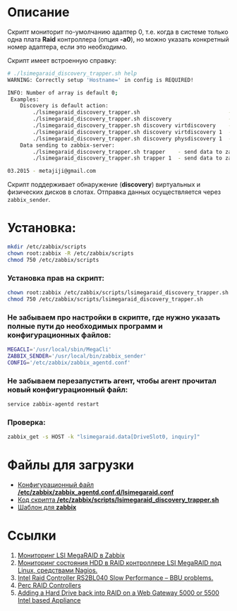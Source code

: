 # Описание

Скрипт мониторит по-умолчанию адаптер 0, т.е. когда в системе только одна плата **Raid** контроллера (опция **-a0**), но можно указать конкретный номер адаптера, если это необходимо.

Скрипт имеет встроенную справку:
```bash
# ./lsimegaraid_discovery_trapper.sh help
WARNING: Correctly setup 'Hostname=' in config is REQUIRED!

INFO: Number of array is default 0;
 Examples:
    Discovery is default action:
        ./lsimegaraid_discovery_trapper.sh                            - physdiscovery disks for default array 0.
        ./lsimegaraid_discovery_trapper.sh discovery                  - physdiscovery disks for default array 0.
        ./lsimegaraid_discovery_trapper.sh discovery virtdiscovery    - virtdiscovery disks for custom array 0.
        ./lsimegaraid_discovery_trapper.sh discovery virtdiscovery 1  - virtdiscovery disks for custom array 1.
        ./lsimegaraid_discovery_trapper.sh discovery physdiscovery 1  - physdiscovery disks for custom array 1.
    Data sending to zabbix-server:
        ./lsimegaraid_discovery_trapper.sh trapper    - send data to zabbix for default array 0.
        ./lsimegaraid_discovery_trapper.sh trapper 1  - send data to zabbix for custom array 1.

03.2015 - metajiji@gmail.com
```

Скрипт поддерживает обнаружение (**discovery**) виртуальных и физических дисков в слотах. Отправка данных осуществляется через `zabbix_sender`.

# Установка:
```bash
mkdir /etc/zabbix/scripts
chown root:zabbix -R /etc/zabbix/scripts
chmod 750 /etc/zabbix/scripts
```

### Установка прав на скрипт:
```bash
chown root:zabbix /etc/zabbix/scripts/lsimegaraid_discovery_trapper.sh
chmod 750 /etc/zabbix/scripts/lsimegaraid_discovery_trapper.sh
```

### Не забываем про настройки в скрипте, где нужно указать полные пути до необходимых программ и конфигурационных файлов:
```bash
MEGACLI='/usr/local/sbin/MegaCli'
ZABBIX_SENDER='/usr/local/bin/zabbix_sender'
CONFIG='/etc/zabbix/zabbix_agentd.conf'
```

### Не забываем перезапустить агент, чтобы агент прочитал новый конфигурационный файл:
```bash
service zabbix-agentd restart
```

### Проверка:
```bash
zabbix_get -s HOST -k "lsimegaraid.data[DriveSlot0, inquiry]"
```

# Файлы для загрузки
* [Конфигурационный файл **/etc/zabbix/zabbix_agentd.conf.d/lsimegaraid.conf**](etc/zabbix/zabbix_agentd.conf.d/lsimegaraid.conf)
* [Код скрипта **/etc/zabbix/scripts/lsimegaraid_discovery_trapper.sh**](etc/zabbix/scripts/lsimegaraid_discovery_trapper.sh)
* [Шаблон для **zabbix**](Template_LSIMegaRaid_trapper.xml)

# Ссылки
1. [Мониторинг LSI MegaRAID в Zabbix](http://wiki.enchtex.info/howto/zabbix/zabbix_megaraid_monitoring)
2. [Мониторинг состояния HDD в RAID контроллере LSI MegaRAID под Linux, средствами Nagios.](https://ru.intel.com/business/community/?automodule=blog&amp;blogid=44433&amp;showentry=2452)
3. [Intel Raid Controller RS2BL040 Slow Performance – BBU problems.](https://odesk.by/archives/1922)
4. [Perc RAID Controllers](https://twiki.cern.ch/twiki/bin/view/FIOgroup/DiskRefPerc)
5. [Adding a Hard Drive back into RAID on a Web Gateway 5000 or 5500 Intel based Appliance](https://community.mcafee.com/docs/DOC-5318)
